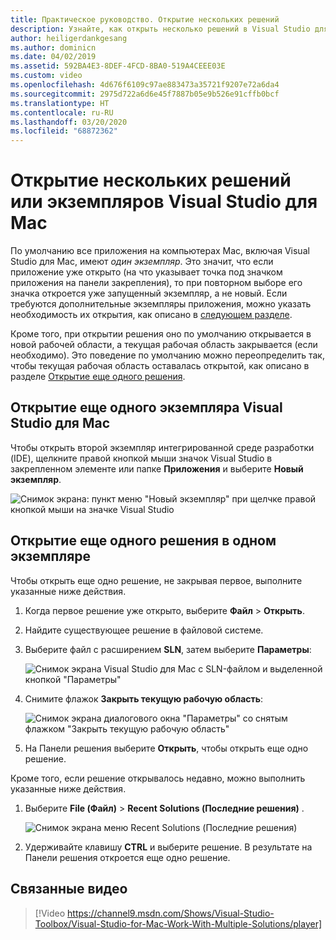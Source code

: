 ```yaml
---
title: Практическое руководство. Открытие нескольких решений
description: Узнайте, как открыть несколько решений в Visual Studio для Mac и несколько экземпляров приложения.
author: heiligerdankgesang
ms.author: dominicn
ms.date: 04/02/2019
ms.assetid: 592BA4E3-8DEF-4FCD-8BA0-519A4CEEE03E
ms.custom: video
ms.openlocfilehash: 4d676f6109c97ae883473a35721f9207e72a6da4
ms.sourcegitcommit: 2975d722a6d6e45f7887b05e9b526e91cffb0bcf
ms.translationtype: HT
ms.contentlocale: ru-RU
ms.lasthandoff: 03/20/2020
ms.locfileid: "68872362"
---
```

# <a name="open-multiple-solutions-or-instances-of-visual-studio-for-mac"></a>Открытие нескольких решений или экземпляров Visual Studio для Mac

По умолчанию все приложения на компьютерах Mac, включая Visual Studio для Mac, имеют _один экземпляр_. Это значит, что если приложение уже открыто (на что указывает точка под значком приложения на панели закрепления), то при повторном выборе его значка откроется уже запущенный экземпляр, а не новый. Если требуются дополнительные экземпляры приложения, можно указать необходимость их открытия, как описано в [следующем разделе](#open-a-second-instance-of-visual-studio-for-mac).

Кроме того, при открытии решения оно по умолчанию открывается в новой рабочей области, а текущая рабочая область закрывается (если необходимо). Это поведение по умолчанию можно переопределить так, чтобы текущая рабочая область оставалась открытой, как описано в разделе [Открытие еще одного решения](#open-a-second-solution-inside-a-single-instance).

## <a name="open-a-second-instance-of-visual-studio-for-mac"></a>Открытие еще одного экземпляра Visual Studio для Mac

Чтобы открыть второй экземпляр интегрированной среде разработки (IDE), щелкните правой кнопкой мыши значок Visual Studio в закрепленном элементе или папке **Приложения** и выберите **Новый экземпляр**.

![Снимок экрана: пункт меню "Новый экземпляр" при щелчке правой кнопкой мыши на значке Visual Studio](media/open-new-instance.png)

## <a name="open-a-second-solution-inside-a-single-instance"></a>Открытие еще одного решения в одном экземпляре

Чтобы открыть еще одно решение, не закрывая первое, выполните указанные ниже действия.

1. Когда первое решение уже открыто, выберите **Файл** > **Открыть**.
2. Найдите существующее решение в файловой системе.
3. Выберите файл с расширением **SLN**, затем выберите **Параметры**:

    ![Снимок экрана Visual Studio для Mac с SLN-файлом и выделенной кнопкой "Параметры"](media/open-multiple-solutions-image3.png)

4. Снимите флажок **Закрыть текущую рабочую область**:

    ![Снимок экрана диалогового окна "Параметры" со снятым флажком "Закрыть текущую рабочую область"](media/open-multiple-solutions-image1.png)

5. На Панели решения выберите **Открыть**, чтобы открыть еще одно решение.

Кроме того, если решение открывалось недавно, можно выполнить указанные ниже действия.

1. Выберите **File (Файл)**  > **Recent Solutions (Последние решения)** .

    ![Снимок экрана меню Recent Solutions (Последние решения)](media/open-multiple-solutions-image2.png)

1. Удерживайте клавишу **CTRL** и выберите решение. В результате на Панели решения откроется еще одно решение.

## <a name="related-video"></a>Связанные видео

> [!Video https://channel9.msdn.com/Shows/Visual-Studio-Toolbox/Visual-Studio-for-Mac-Work-With-Multiple-Solutions/player]

